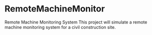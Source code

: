 # RemoteMachineMonitor
Remote Machine Monitoring System This project will simulate a remote machine monitoring system for a civil construction site.
